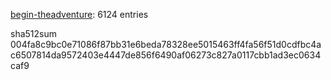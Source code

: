 [begin-theadventure](https://github.com/begin-theadventure): 6124 entries

sha512sum 004fa8c9bc0e71086f87bb31e6beda78328ee5015463ff4fa56f51d0cdfbc4ac6507814da9572403e4447de856f6490af06273c827a0117cbb1ad3ec0634caf9
